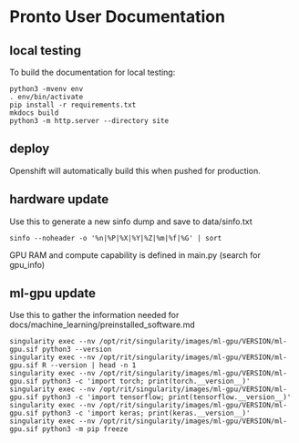 # Pronto User Documentation

## local testing

To build the documentation for local testing:

```
python3 -mvenv env
. env/bin/activate
pip install -r requirements.txt
mkdocs build
python3 -m http.server --directory site
```

## deploy

Openshift will automatically build this when pushed for production.

## hardware update

Use this to generate a new sinfo dump and save to data/sinfo.txt
```
sinfo --noheader -o '%n|%P|%X|%Y|%Z|%m|%f|%G' | sort
```

GPU RAM and compute capability is defined in main.py (search for gpu_info)

## ml-gpu update

Use this to gather the information needed for docs/machine_learning/preinstalled_software.md

```
singularity exec --nv /opt/rit/singularity/images/ml-gpu/VERSION/ml-gpu.sif python3 --version
singularity exec --nv /opt/rit/singularity/images/ml-gpu/VERSION/ml-gpu.sif R --version | head -n 1
singularity exec --nv /opt/rit/singularity/images/ml-gpu/VERSION/ml-gpu.sif python3 -c 'import torch; print(torch.__version__)'
singularity exec --nv /opt/rit/singularity/images/ml-gpu/VERSION/ml-gpu.sif python3 -c 'import tensorflow; print(tensorflow.__version__)'
singularity exec --nv /opt/rit/singularity/images/ml-gpu/VERSION/ml-gpu.sif python3 -c 'import keras; print(keras.__version__)'
singularity exec --nv /opt/rit/singularity/images/ml-gpu/VERSION/ml-gpu.sif python3 -m pip freeze
```

